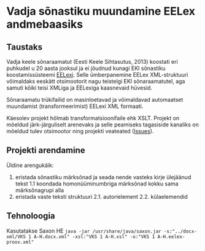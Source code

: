 # Vadja sõnastiku muundamine EELex andmebaasiks

## Taustaks
Vadja keele sõnaraamatut (Eesti Keele Sihtasutus, 2013) koostati eri puhkudel u 20 aasta jooksul ja ei jõudnud kunagi EKI sõnastiku koostamissüsteemi [EELexi](http://eelex.eki.ee/). Selle ümberpanemine EELex XML-struktuuri võimaldaks eeskätt otsimootorit nagu teistelgi EKI sõnaraamatutel, aga samuti kõiki teisi XMLiga ja EELexiga kaasnevaid hüvesid.

Sõnaraamatu trükifailid on masinloetavad ja võimaldavad automaatset muundamist (transformeerimist) EELexi XML formaati.

Käesolev projekt hõlmab transformatsioonifaile ehk XSLT. Projekt on mõeldud järk-järguliselt arenevaks ja selle peamiseks tagasiside kanaliks on mõeldud tulev otsimootor ning projekti veateated ([Issues](https://github.com/keeleinstituut/vadja-eelex/issues)).


## Projekti arendamine

Üldine arengukäik:
1. eristada sõnastiku märksõnad ja seada nende vasteks kirje ülejäänud tekst
1.1 koondada homonüüminumbriga märksõnad kokku sama märksõnagrupi alla
2. eristada vaste teksti struktuuri
2.1. autorielement
2.2. külaelemendid


## Tehnoloogia
Kasutatakse Saxon HE
```java -jar /usr/share/java/saxon.jar -s:"../docx-xml/VKS 1 A-H.docx.xml" -xsl:"VKS 1 A-H.xsl" -o:"VKS 1 A-H.eelex-proov.xml"```


